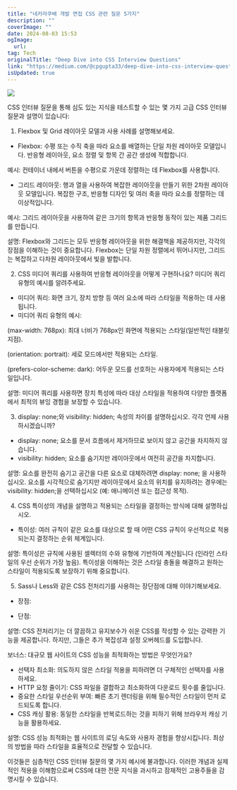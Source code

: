 ```yaml
---
title: "네카라쿠배 개발 면접 CSS 관련 질문 5가지"
description: ""
coverImage: ""
date: 2024-08-03 15:53
ogImage:
  url:
tag: Tech
originalTitle: "Deep Dive into CSS Interview Questions"
link: "https://medium.com/@cpgupta33/deep-dive-into-css-interview-questions-bc304f6b8f2c"
isUpdated: true
---
```


<img src="/assets/img/Deep-Dive-into-CSS-Interview-Questions_0.png" />

CSS 인터뷰 질문을 통해 심도 있는 지식을 테스트할 수 있는 몇 가지 고급 CSS 인터뷰 질문과 설명이 있습니다:

1. Flexbox 및 Grid 레이아웃 모델과 사용 사례를 설명해보세요.

- Flexbox: 수평 또는 수직 축을 따라 요소를 배열하는 단일 차원 레이아웃 모델입니다. 반응형 레이아웃, 요소 정렬 및 항목 간 공간 생성에 적합합니다.

<!-- seedividend - 사각형 -->

<ins class="adsbygoogle"
     style="display:block"
     data-ad-client="ca-pub-4877378276818686"
     data-ad-slot="1898504329"
     data-ad-format="auto"
     data-full-width-responsive="true"></ins>

<script>
     (adsbygoogle = window.adsbygoogle || []).push({});
</script>

예시: 컨테이너 내에서 버튼을 수평으로 가운데 정렬하는 데 Flexbox를 사용합니다.

- 그리드 레이아웃: 행과 열을 사용하여 복잡한 레이아웃을 만들기 위한 2차원 레이아웃 모델입니다. 복잡한 구조, 반응형 디자인 및 여러 축을 따라 요소를 정렬하는 데 이상적입니다.

예시: 그리드 레이아웃을 사용하여 같은 크기의 항목과 반응형 동작이 있는 제품 그리드를 만듭니다.

설명: Flexbox와 그리드는 모두 반응형 레이아웃을 위한 해결책을 제공하지만, 각각의 장점을 이해하는 것이 중요합니다. Flexbox는 단일 차원 정렬에서 뛰어나지만, 그리드는 복잡하고 다차원 레이아웃에서 빛을 발합니다.

<!-- seedividend - 사각형 -->

<ins class="adsbygoogle"
     style="display:block"
     data-ad-client="ca-pub-4877378276818686"
     data-ad-slot="1898504329"
     data-ad-format="auto"
     data-full-width-responsive="true"></ins>

<script>
     (adsbygoogle = window.adsbygoogle || []).push({});
</script>

2. CSS 미디어 쿼리를 사용하여 반응형 레이아웃을 어떻게 구현하나요? 미디어 쿼리 유형의 예시를 알려주세요.

- 미디어 쿼리: 화면 크기, 장치 방향 등 여러 요소에 따라 스타일을 적용하는 데 사용됩니다.
- 미디어 쿼리 유형의 예시:

(max-width: 768px): 최대 너비가 768px인 화면에 적용되는 스타일(일반적인 태블릿 지점).

(orientation: portrait): 세로 모드에서만 적용되는 스타일.

<!-- seedividend - 사각형 -->

<ins class="adsbygoogle"
     style="display:block"
     data-ad-client="ca-pub-4877378276818686"
     data-ad-slot="1898504329"
     data-ad-format="auto"
     data-full-width-responsive="true"></ins>

<script>
     (adsbygoogle = window.adsbygoogle || []).push({});
</script>

(prefers-color-scheme: dark): 어두운 모드를 선호하는 사용자에게 적용되는 스타일입니다.

설명: 미디어 쿼리를 사용하면 장치 특성에 따라 대상 스타일을 적용하여 다양한 플랫폼에서 최적의 뷰잉 경험을 보장할 수 있습니다.

3. display: none;와 visibility: hidden; 속성의 차이를 설명하십시오. 각각 언제 사용하시겠습니까?

- display: none; 요소를 문서 흐름에서 제거하므로 보이지 않고 공간을 차지하지 않습니다.
- visibility: hidden; 요소를 숨기지만 레이아웃에서 여전히 공간을 차지합니다.

<!-- seedividend - 사각형 -->

<ins class="adsbygoogle"
     style="display:block"
     data-ad-client="ca-pub-4877378276818686"
     data-ad-slot="1898504329"
     data-ad-format="auto"
     data-full-width-responsive="true"></ins>

<script>
     (adsbygoogle = window.adsbygoogle || []).push({});
</script>

설명: 요소를 완전히 숨기고 공간을 다른 요소로 대체하려면 display: none; 을 사용하십시오. 요소를 시각적으로 숨기지만 레이아웃에서 요소의 위치를 유지하려는 경우에는 visibility: hidden;을 선택하십시오 (예: 애니메이션 또는 접근성 목적).

4. CSS 특이성의 개념을 설명하고 적용되는 스타일을 결정하는 방식에 대해 설명하십시오.

- 특이성: 여러 규칙이 같은 요소를 대상으로 할 때 어떤 CSS 규칙이 우선적으로 적용되는지 결정하는 순위 체계입니다.

설명: 특이성은 규칙에 사용된 셀렉터의 수와 유형에 기반하여 계산됩니다 (인라인 스타일의 우선 순위가 가장 높음). 특이성을 이해하는 것은 스타일 충돌을 해결하고 원하는 스타일이 적용되도록 보장하기 위해 중요합니다.

<!-- seedividend - 사각형 -->

<ins class="adsbygoogle"
     style="display:block"
     data-ad-client="ca-pub-4877378276818686"
     data-ad-slot="1898504329"
     data-ad-format="auto"
     data-full-width-responsive="true"></ins>

<script>
     (adsbygoogle = window.adsbygoogle || []).push({});
</script>

5. Sass나 Less와 같은 CSS 전처리기를 사용하는 장단점에 대해 이야기해보세요.

- 장점:

- 단점:

설명: CSS 전처리기는 더 깔끔하고 유지보수가 쉬운 CSS를 작성할 수 있는 강력한 기능을 제공합니다. 하지만, 그들은 추가 복잡성과 설정 오버헤드를 도입합니다.

<!-- seedividend - 사각형 -->

<ins class="adsbygoogle"
     style="display:block"
     data-ad-client="ca-pub-4877378276818686"
     data-ad-slot="1898504329"
     data-ad-format="auto"
     data-full-width-responsive="true"></ins>

<script>
     (adsbygoogle = window.adsbygoogle || []).push({});
</script>

보너스: 대규모 웹 사이트의 CSS 성능을 최적화하는 방법은 무엇인가요?

- 선택자 최소화: 의도하지 않은 스타일 적용을 피하려면 더 구체적인 선택자를 사용하세요.
- HTTP 요청 줄이기: CSS 파일을 결합하고 최소화하여 다운로드 횟수를 줄입니다.
- 중요한 스타일 우선순위 부여: 빠른 초기 렌더링을 위해 필수적인 스타일이 먼저 로드되도록 합니다.
- CSS 캐싱 활용: 동일한 스타일을 반복로드하는 것을 피하기 위해 브라우저 캐싱 기능을 활용하세요.

설명: CSS 성능 최적화는 웹 사이트의 로딩 속도와 사용자 경험을 향상시킵니다. 최상의 방법을 따라 스타일을 효율적으로 전달할 수 있습니다.

이것들은 심층적인 CSS 인터뷰 질문의 몇 가지 예시에 불과합니다. 이러한 개념과 실제적인 적용을 이해함으로써 CSS에 대한 전문 지식을 과시하고 잠재적인 고용주들을 감명시킬 수 있습니다.
